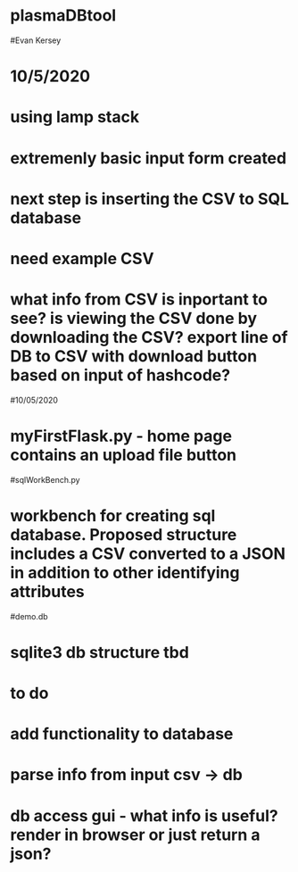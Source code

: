 # plasmaDBtool
#Evan Kersey



# 10/5/2020
# using lamp stack
# extremenly basic input form created
# next step is inserting the CSV to SQL database
# need example CSV
# what info from CSV is inportant to see? is viewing the CSV done by downloading the CSV? export line of DB to CSV with download button based on input of hashcode?


#10/05/2020
# myFirstFlask.py - home page contains an upload file button

#sqlWorkBench.py
# workbench for creating sql database. Proposed structure includes a CSV converted to a JSON in addition to other identifying attributes

#demo.db 
# sqlite3 db structure tbd

# to do
# add functionality to database
# parse info from input csv -> db
# db access gui - what info is useful? render in browser or just return a json?
